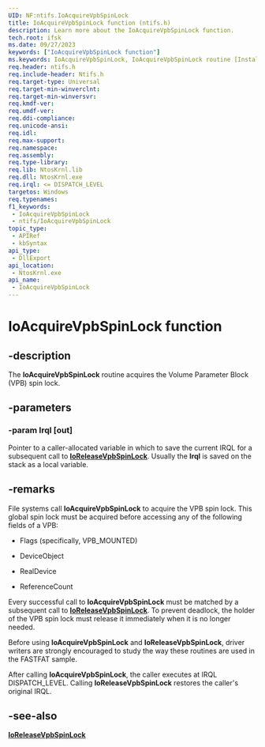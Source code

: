 ```yaml
---
UID: NF:ntifs.IoAcquireVpbSpinLock
title: IoAcquireVpbSpinLock function (ntifs.h)
description: Learn more about the IoAcquireVpbSpinLock function.
tech.root: ifsk
ms.date: 09/27/2023
keywords: ["IoAcquireVpbSpinLock function"]
ms.keywords: IoAcquireVpbSpinLock, IoAcquireVpbSpinLock routine [Installable File System Drivers], ifsk.ioacquirevpbspinlock, ioref_b5833043-4673-46ff-850c-bd71da7defef.xml, ntifs/IoAcquireVpbSpinLock
req.header: ntifs.h
req.include-header: Ntifs.h
req.target-type: Universal
req.target-min-winverclnt: 
req.target-min-winversvr: 
req.kmdf-ver: 
req.umdf-ver: 
req.ddi-compliance: 
req.unicode-ansi: 
req.idl: 
req.max-support: 
req.namespace: 
req.assembly: 
req.type-library: 
req.lib: NtosKrnl.lib
req.dll: NtosKrnl.exe
req.irql: <= DISPATCH_LEVEL
targetos: Windows
req.typenames: 
f1_keywords:
 - IoAcquireVpbSpinLock
 - ntifs/IoAcquireVpbSpinLock
topic_type:
 - APIRef
 - kbSyntax
api_type:
 - DllExport
api_location:
 - NtosKrnl.exe
api_name:
 - IoAcquireVpbSpinLock
---
```


# IoAcquireVpbSpinLock function

## -description

The **IoAcquireVpbSpinLock** routine acquires the Volume Parameter Block (VPB) spin lock.

## -parameters

### -param Irql [out]

Pointer to a caller-allocated variable in which to save the current IRQL for a subsequent call to [**IoReleaseVpbSpinLock**](nf-ntifs-ioreleasevpbspinlock.md). Usually the **Irql** is saved on the stack as a local variable.

## -remarks

File systems call **IoAcquireVpbSpinLock** to acquire the VPB spin lock. This global spin lock must be acquired before accessing any of the following fields of a VPB:

* Flags (specifically, VPB_MOUNTED)

* DeviceObject

* RealDevice

* ReferenceCount

Every successful call to **IoAcquireVpbSpinLock** must be matched by a subsequent call to [**IoReleaseVpbSpinLock**](nf-ntifs-ioreleasevpbspinlock.md). To prevent deadlock, the holder of the VPB spin lock must release it immediately when it is no longer needed.

Before using **IoAcquireVpbSpinLock** and **IoReleaseVpbSpinLock**, driver writers are strongly encouraged to study the way these routines are used in the FASTFAT sample.

After calling **IoAcquireVpbSpinLock**, the caller executes at IRQL DISPATCH_LEVEL. Calling **IoReleaseVpbSpinLock** restores the caller's original IRQL.

## -see-also

[**IoReleaseVpbSpinLock**](nf-ntifs-ioreleasevpbspinlock.md)
